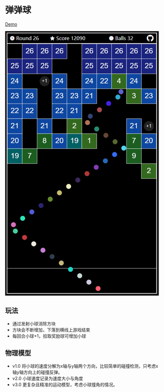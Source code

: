 # 弹弹球
[Demo](https://linyibin97.github.io/bounce-ball/)

![preview](https://raw.githubusercontent.com/linyibin97/bounce-ball/master/figure.png)

## 玩法
- 通过发射小球消除方块
- 方块会不断增加，下落到横线上游戏结束
- 每回合小球+1，拾取奖励球可增加小球

## 物理模型
- v1.0 将小球的速度分解为x轴与y轴两个方向，比较简单的碰撞检测，只考虑x轴y轴方向上的碰撞反弹。
- v2.0 小球速度记录为速度大小与角度
- v3.0 更复杂且精准的运动模型，考虑小球撞角的情况。